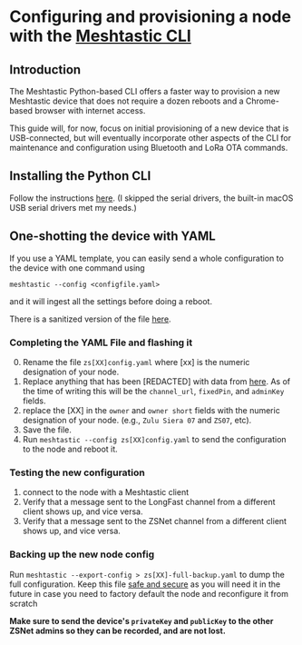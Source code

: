 # Configuring and provisioning a node with the [Meshtastic CLI](https://meshtastic.org/docs/software/python/cli/)

## Introduction

The Meshtastic Python-based CLI offers a faster way to provision a new Meshtastic device that does not require a dozen reboots and a Chrome-based browser with internet access.

This guide will, for now, focus on initial provisioning of a new device that is USB-connected, but will eventually incorporate other aspects of the CLI for maintenance and configuration using Bluetooth and LoRa OTA commands.

## Installing the Python CLI

Follow the instructions [here](https://meshtastic.org/docs/software/python/cli/installation/). (I skipped the serial drivers, the built-in macOS USB serial drivers met my needs.)

## One-shotting the device with YAML

If you use a YAML template, you can easily send a whole configuration to the device with one command using

`meshtastic --config <configfile.yaml>`

and it will ingest all the settings before doing a reboot.

There is a sanitized version of the file [here](./cli-config.md).

### Completing the YAML File and flashing it

0. Rename the file `zs[XX]config.yaml` where [xx] is the numeric designation of your node.
1. Replace anything that has been [REDACTED] with data from [here](./sensitive-credentials.md). As of the time of writing this will be the `channel_url`, `fixedPin`, and `adminKey` fields.
2. replace the [XX] in the `owner` and `owner short` fields with the numeric designation of your node. (e.g., `Zulu Siera 07` and `ZS07`, etc).
3. Save the file.
4. Run `meshtastic --config zs[XX]config.yaml` to send the configuration to the node and reboot it.

### Testing the new configuration

1. connect to the node with a Meshtastic client
2. Verify that a message sent to the LongFast channel from a different client shows up, and vice versa.
3. Verify that a message sent to the ZSNet channel from a different client shows up, and vice versa.

### Backing up the new node config

Run `meshtastic --export-config > zs[XX]-full-backup.yaml` to dump the full configuration. Keep this file [safe and secure](./sensitive-credentials.md) as you will need it in the future in case you need to factory default the node and reconfigure it from scratch

**Make sure to send the device's `privateKey` and `publicKey` to the other ZSNet admins so they can be recorded, and are not lost.**

